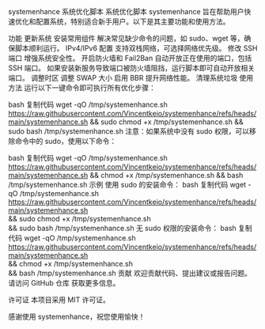 systemenhance
系统优化脚本
系统优化脚本 systemenhance 旨在帮助用户快速优化和配置系统，特别适合新手用户。以下是其主要功能和使用方法。

功能
更新系统
安装常用组件
解决常见缺少命令的问题，如 sudo、wget 等，确保脚本顺利运行。
IPv4/IPv6 配置
支持双栈网络，可选择网络优先级。
修改 SSH 端口
增强系统安全性。
开启防火墙和 Fail2Ban
自动开放正在使用的端口，包括 SSH 端口。
如果安装新服务导致端口被防火墙阻挡，运行脚本即可自动开放相关端口。
调整时区
调整 SWAP 大小
启用 BBR
提升网络性能。
清理系统垃圾
使用方法
运行以下一键命令即可执行所有优化步骤：

bash
复制代码
wget -qO /tmp/systemenhance.sh https://raw.githubusercontent.com/Vincentkeio/systemenhance/refs/heads/main/systemenhance.sh && sudo chmod +x /tmp/systemenhance.sh && sudo bash /tmp/systemenhance.sh
注意：如果系统中没有 sudo 权限，可以移除命令中的 sudo，使用以下命令：

bash
复制代码
wget -qO /tmp/systemenhance.sh https://raw.githubusercontent.com/Vincentkeio/systemenhance/refs/heads/main/systemenhance.sh && chmod +x /tmp/systemenhance.sh && bash /tmp/systemenhance.sh
示例
使用 sudo 的安装命令：
bash
复制代码
wget -qO /tmp/systemenhance.sh https://raw.githubusercontent.com/Vincentkeio/systemenhance/refs/heads/main/systemenhance.sh \
&& sudo chmod +x /tmp/systemenhance.sh \
&& sudo bash /tmp/systemenhance.sh
无 sudo 权限的安装命令：
bash
复制代码
wget -qO /tmp/systemenhance.sh https://raw.githubusercontent.com/Vincentkeio/systemenhance/refs/heads/main/systemenhance.sh \
&& chmod +x /tmp/systemenhance.sh \
&& bash /tmp/systemenhance.sh
贡献
欢迎贡献代码、提出建议或报告问题。请访问 GitHub 仓库 获取更多信息。

许可证
本项目采用 MIT 许可证。

感谢使用 systemenhance，祝您使用愉快！
